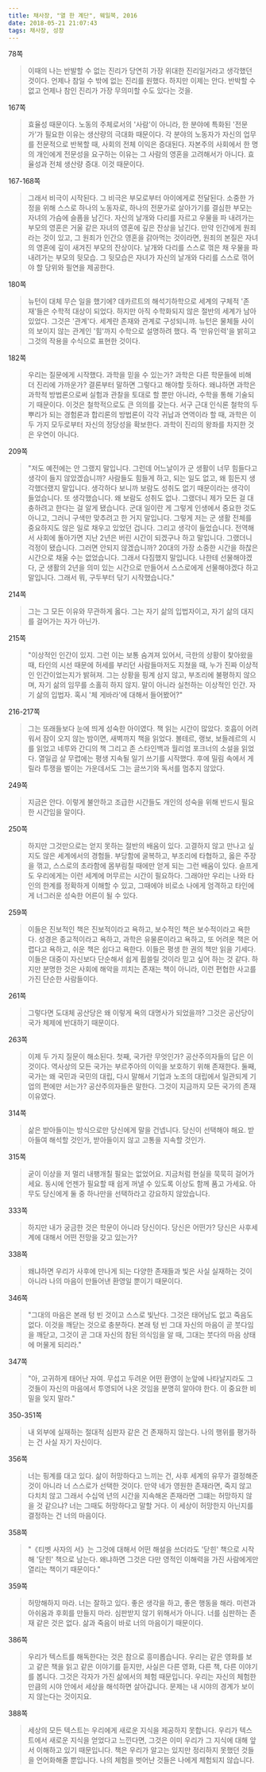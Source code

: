```yaml
---
title: 채사장, "열 한 계단", 웨일북, 2016
date: 2018-05-21 21:07:43
tags: 채사장, 성장
---
```


78쪽
> 이때의 나는 반발할 수 없는 진리가 당연히 가장 위대한 진리일거라고 생각했던 것이다. 언제나 참일 수 밖에 없는 진리를 원했다. 하지만 이제는 안다. 반박할 수 없고 언제나 참인 진리가 가장 무의미할 수도 있다는 것을.

167쪽
> 효율성 때문이다. 노동의 주체로서의 '사람'이 아니라, 한 분야에 특화된 '전문가'가 필요한 이유는 생산량의 극대화 때문이다. 각 분야의 노동자가 자신의 업무를 전문적으로 반복할 때, 사회의 전체 이익은 증대된다. 자본주의 사회에서 한 명의 개인에게 전문성을 요구하는 이유는 그 사람의 영혼을 고려해서가 아니다. 효율성과 전체 생산량 증대. 이것 때문이다.

167-168쪽
> 그래서 비극이 시작된다. 그 비극은 부모로부터 아이에게로 전달된다. 소중한 가정을 위해 스스로 하나의 노동자로, 하나의 전문가로 살아가기를 결심한 부모는 자녀의 가슴에 슬픔을 남긴다. 자신의 날개와 다리를 자르고 우물을 파 내려가는 부모의 영혼은 거울 같은 자녀의 영혼에 깊은 잔상을 남긴다. 만약 인간에게 원죄라는 것이 있고, 그 원죄가 인간으 영혼을 갉아먹는 것이라면, 원죄의 본질은 자녀의 영혼에 깊이 새겨진 부모의 잔상이다. 날개와 다리를 스스로 꺾은 채 우물을 파내려가는 부모의 뒷모습. 그 뒷모습은 자녀가 자신의 날개와 다리를 스스로 꺾어야 할 당위와 필연을 제공한다.


180쪽
> 뉴턴이 대체 무슨 일을 했기에? 데카르트의 해석기하학으로 세계의 구체적 '존재'들은 수학적 대상이 되었다. 하지만 아직 수학화되지 않은 절반의 세계가 남아 있었다. 그것은 '관계'다. 세계란 존재와 관계로 구성되니까. 뉴턴은 물체들 사이의 보이지 않는 관계인 '힘'까지 수학으로 설명하려 했다. 즉 '만유인력'을 밝히고 그것의 작용을 수식으로 표현한 것이다.

182쪽
> 우리는 질문에게 시작했다. 과학을 믿을 수 있는가? 과학은 다른 학문들에 비해 더 진리에 가까운가? 결론부터 말하면 그렇다고 해야할 듯하다. 왜냐하면 과학은 과학적 방법론으로써 실험과 관찰을 토대로 할 뿐만 아니라, 수학을 통해 기술되기 때문이다. 이것은 철학적으로도 큰 의의를 갖는다. 서구 근대 인식론 철학의 두 뿌리가 되는 경험론과 합리론의 방법론이 각각 귀납과 연역이라 할 때, 과학은 이 두 가지 모두로부터 자신의 정당성을 확보한다. 과학이 진리의 왕좌를 차지한 것은 우연이 아니다.

209쪽
> "저도 예전에는 안 그랬지 말입니다. 그런데 어느날이가 군 생활이 너무 힘들다고 생각이 들지 않았겠습니까? 사람들도 힘들게 하고, 되는 일도 없고, 왜 힘든지 생각했더랬지 말입니다. 생각하다 보니까 보람도 성취도 없기 때문이라는 생각이 들었습니다. 또 생각했습니다. 왜 보람도 성취도 없나. 그랬더니 제가 모든 걸 대충하려고 한다는 걸 알게 됐습니다. 군대 일이란 게 그렇게 인생에서 중요한 것도 아니고, 그러니 구색만 맞추려고 한 거지 말입니다. 그렇게 저는 군 생활 전체를 중요하지도 않은 일로 채우고 있었던 겁니다. 그리고 생각이 들었습니다. 전역해서 사회에 돌아가면 지난 2년은 버린 시간이 되겠구나 하고 말입니다. 그랬더니 걱정이 됐습니다. 그러면 안되지 않겠습니까? 20대의 가장 소중한 시간을 하찮은 시간으로 채울 수는 없었습니다. 그래서 다짐했지 말입니다. 나한테 선물해야겠다, 군 생활의 2년을 의미 있는 시간으로 만들어서 스스로에게 선물해야겠다 하고 말입니다. 그래서 뭐, 구두부터 닦기 시작했습니다."

214쪽
> 그는 그 모든 이유와 무관하게 옳다. 그는 자기 삶의 입법자이고, 자기 삶의 대지를 걸어가는 자가 아닌가.

215쪽
> "이상적인 인간이 있지. 그런 이는 보통 숨겨져 있어서, 극한의 상황이 찾아왔을 때, 타인의 시선 때문에 허세를 부리던 사람들마저도 지쳤을 때, 누가 진짜 이상적인 인간이었는지가 밝혀져. 그는 상황을 핑계 삼지 않고, 부조리에 불평하지 않으며, 자기 삶의 임무를 소홀히 하지 않지. 말이 아니라 실천하는 이상적인 인간. 자기 삶의 입법자. 혹시 '체 게바라'에 대해서 들어봤어?"

216-217쪽
> 그는 또래들보다 눈에 띄게 성숙한 아이였다. 책 읽는 시간이 많았다. 호흡이 어려워서 잠이 오지 않는 밤이면, 새벽까지 책을 읽었다. 볼테르, 랭보, 보들레르의 시를 읽었고 네루와 간디의 책 그리고 존 스타인백과 월리엄 포크너의 소설을 읽었다. 열일곱 살 무렵에는 평생 지속될 일기 쓰기를 시작했다. 후에 밀림 속에서 게릴라 투쟁을 벌이는 가운데서도 그는 글쓰기와 독서를 멈추지 않았다.

249쪽
> 지금은 안다. 이렇게 불안하고 조급한 시간들도 개인의 성숙을 위해 반드시 필요한 시간임을 말이다.

250쪽
> 하지만 그것만으로는 얻지 못하는 절반의 배움이 있다. 고결하지 않고 만나고 싶지도 않은 세계에서의 경험들. 부당함에 굴복하고, 부조리에 타협하고, 옳은 주장을 꺾고, 스스로의 초라함에 몸부림칠 때에만 얻게 되는 그런 배움이 있다. 슬프게도 우리에게는 이런 세계에 머무르는 시간이 필요하다. 그래야만 우리는 나와 타인의 한계를 정확하게 이해할 수 있고, 그때에야 비로소 나에게 엄격하고 타인에게 너그러운 성숙한 어른이 될 수 있다.

259쪽
> 이들은 진보적인 책은 진보적이라고 욕하고, 보수적인 책은 보수적이라고 욕한다. 성경은 종교적이라고 욕하고, 과학은 유물론이라고 욕하고, 또 어려운 책은 어렵다고 욕하고, 쉬운 책은 쉽다고 욕한다. 이들은 평생 한 권의 책만 읽을 기세다. 이들은 대중이 자신보다 단순해서 쉽게 휩쓸릴 것이라 믿고 싶어 하는 것 같다. 하지만 분명한 것은 사회에 해악을 끼치는 존재는 책이 아니라, 이런 편협한 사고를 가진 단순한 사람들이다.

261쪽
> 그렇다면 도대체 공산당은 왜 이렇게 욕의 대명사가 되었을까? 그것은 공산당이 국가 체제에 반대하기 때문이다.

263쪽
> 이제 두 가지 질문이 해소된다. 첫째, 국가란 무엇인가? 공산주의자들의 답은 이것이다. 역사상의 모든 국가는 부르주아의 이익을 보호하기 위해 존재한다. 둘째, 국가는 왜 국민과 국민의 대립, 다시 말해서 기업과 노조의 대립에서 일관되게 기업의 편에만 서는가? 공산주의자들은 말한다. 그것이 지금까지 모든 국가의 존재 이유였다.

314쪽
> 삶은 받아들이는 방식으로만 당신에게 말을 건넵니다. 당신이 선택해야 해요. 받아들여 해석할 것인가, 받아들이지 않고 고통을 지속할 것인가.

315쪽
> 굳이 이상을 저 멀리 내팽개칠 필요는 없었어요. 지금처럼 현실을 묵묵히 걸어가세요. 동시에 언젠가 필요할 때 쉽게 꺼낼 수 있도록 이상도 함께 품고 가세요. 아무도 당신에게 둘 중 하나만을 선택하라고 강요하지 않았습니다.

333쪽
> 하지만 내가 궁금한 것은 학문이 아니라 당신이다. 당신은 어떤가? 당신은 사후세계에 대해서 어떤 전망을 갖고 있는가?

338쪽
> 왜냐하면 우리가 사후에 만나게 되는 다양한 존재들과 빛은 사실 실재하는 것이 아니라 나의 마음이 만들어낸 환영일 뿐이기 때문이다.

346쪽
> "그대의 마음은 본래 텅 빈 것이고 스스로 빛난다. 그것은 태어남도 없고 죽음도 없다. 이것을 깨닫는 것으로 충분하다. 본래 텅 빈 그대 자신의 마음이 곧 붓다임을 깨닫고, 그것이 곧 그대 자신의 참된 의식임을 알 때, 그대는 붓다의 마음 상태에 머물게 되리라."

347쪽
> "아, 고귀하게 태어난 자여. 무섭고 두려운 어떤 환영이 눈앞에 나타날지라도 그것들이 자신의 마음에서 투영되어 나온 것임을 분명히 알아야 한다. 이 중요한 비밀을 잊지 말라."

350-351쪽
> 내 외부에 실재하는 절대적 심판자 같은 건 존재하지 않는다. 나의 행위를 평가하는 건 사실 자기 자신이다.

356쪽
> 너는 핑계를 대고 있다. 삶이 허망하다고 느끼는 건, 사후 세계의 유무가 결정해준 것이 아니라 너 스스로가 선택한 것이다. 만약 네가 영원한 존재라면, 죽지 않고 다치치 않고 그래서 수십억 년의 시간을 지속해온 존재라면 그떄는 허망하지 않을 것 같으냐? 너는 그때도 허망하다고 말할 거다. 이 세상이 허망한지 아닌지를 결정하는 건 너의 마음이다.

358쪽
> "《티벳 사자의 서》는 그것에 대해서 어떤 해설을 쓰더라도 '닫힌' 책으로 시작해 '닫힌' 책으로 남는다. 왜냐하면 그것은 다만 영적인 이해력을 가진 사람에게만 열리는 책이기 때문이다."

359쪽
> 허망해하지 마라. 너는 잘하고 있다. 좋은 생각을 하고, 좋은 행동을 해라. 미련과 아쉬움과 후회를 만들지 마라. 심판받지 않기 위해서가 아니다. 너를 심판하는 존재 같은 것은 없다. 삶과 죽음이 바로 너의 마음이기 때문이다.

386쪽
> 우리가 텍스트를 해독한다는 것은 참으로 흥미롭습니다. 우리는 같은 영화를 보고 같은 책을 읽고 같은 이야기를 듣지만, 사실은 다른 영화, 다른 책, 다른 이야기를 봅니다. 그것은 각자가 가진 삶에서의 체험 때문입니다. 우리는 자신의 체험한 만큼의 시야 안에서 세상을 해석하면 살아갑니다. 문제는 내 시야의 경계가 보이지 않는다는 것이지요.

388쪽
> 세상의 모든 텍스트는 우리에게 새로운 지식을 제공하지 못합니다. 우리가 텍스트에서 새로운 지식을 얻었다고 느낀다면, 그것은 이미 우리가 그 지식에 대해 앞서 이해하고 있기 때문입니다. 책은 우리가 알고는 있지만 정리하지 못했던 것들을 언어화해줄 뿐입니다. 나의 체험을 벗어난 것들은 나에게 체험되지 않습니다.
